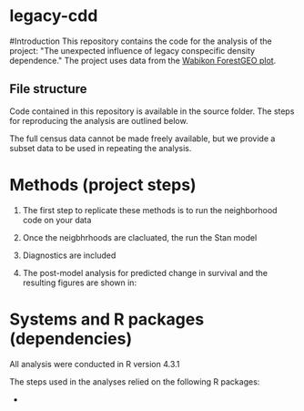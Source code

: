 # legacy-cdd

#Introduction This repository contains the code for the analysis of the project: "The unexpected influence of legacy conspecific density dependence." The project uses data from the [Wabikon ForestGEO plot](https://www.forestgeo.si.edu/sites/north-america/wabikon).

## File structure

Code contained in this repository is available in the source folder. The steps for reproducing the analysis are outlined below.

The full census data cannot be made freely available, but we provide a subset data to be used in repeating the analysis.

# Methods (project steps)

1.  The first step to replicate these methods is to run the neighborhood code on your data

2.  Once the neigbhrhoods are clacluated, the run the Stan model

3.  Diagnostics are included

4.  The post-model analysis for predicted change in survival and the resulting figures are shown in:

# Systems and R packages (dependencies)

All analysis were conducted in R version 4.3.1

The steps used in the analyses relied on the following R packages:

-   

